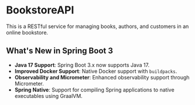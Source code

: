 # BookstoreAPI

This is a RESTful service for managing books, authors, and customers in an online bookstore.

## What's New in Spring Boot 3

- **Java 17 Support**: Spring Boot 3.x now supports Java 17.
- **Improved Docker Support**: Native Docker support with `buildpacks`.
- **Observability and Micrometer**: Enhanced observability support through Micrometer.
- **Spring Native**: Support for compiling Spring applications to native executables using GraalVM.
